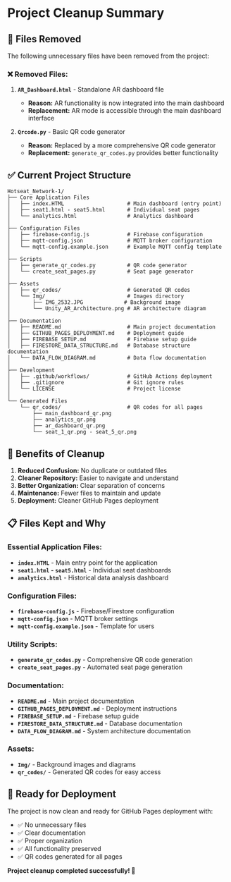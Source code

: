 # Project Cleanup Summary

## 🧹 Files Removed

The following unnecessary files have been removed from the project:

### ❌ Removed Files:
1. **`AR_Dashboard.html`** - Standalone AR dashboard file
   - **Reason:** AR functionality is now integrated into the main dashboard
   - **Replacement:** AR mode is accessible through the main dashboard interface

2. **`Qrcode.py`** - Basic QR code generator
   - **Reason:** Replaced by a more comprehensive QR code generator
   - **Replacement:** `generate_qr_codes.py` provides better functionality

## ✅ Current Project Structure

```
Hotseat_Network-1/
├── Core Application Files
│   ├── index.HTML                    # Main dashboard (entry point)
│   ├── seat1.html - seat5.html       # Individual seat pages
│   └── analytics.html                # Analytics dashboard
│
├── Configuration Files
│   ├── firebase-config.js            # Firebase configuration
│   ├── mqtt-config.json              # MQTT broker configuration
│   └── mqtt-config.example.json      # Example MQTT config template
│
├── Scripts
│   ├── generate_qr_codes.py          # QR code generator
│   └── create_seat_pages.py          # Seat page generator
│
├── Assets
│   ├── qr_codes/                     # Generated QR codes
│   └── Img/                          # Images directory
│       ├── IMG_2532.JPG             # Background image
│       └── Unity_AR_Architecture.png # AR architecture diagram
│
├── Documentation
│   ├── README.md                     # Main project documentation
│   ├── GITHUB_PAGES_DEPLOYMENT.md    # Deployment guide
│   ├── FIREBASE_SETUP.md             # Firebase setup guide
│   ├── FIRESTORE_DATA_STRUCTURE.md   # Database structure documentation
│   └── DATA_FLOW_DIAGRAM.md          # Data flow documentation
│
├── Development
│   ├── .github/workflows/            # GitHub Actions deployment
│   ├── .gitignore                    # Git ignore rules
│   └── LICENSE                       # Project license
│
└── Generated Files
    └── qr_codes/                     # QR codes for all pages
        ├── main_dashboard_qr.png
        ├── analytics_qr.png
        ├── ar_dashboard_qr.png
        └── seat_1_qr.png - seat_5_qr.png
```

## 🎯 Benefits of Cleanup

1. **Reduced Confusion:** No duplicate or outdated files
2. **Cleaner Repository:** Easier to navigate and understand
3. **Better Organization:** Clear separation of concerns
4. **Maintenance:** Fewer files to maintain and update
5. **Deployment:** Cleaner GitHub Pages deployment

## 📋 Files Kept and Why

### Essential Application Files:
- **`index.HTML`** - Main entry point for the application
- **`seat1.html` - `seat5.html`** - Individual seat dashboards
- **`analytics.html`** - Historical data analysis dashboard

### Configuration Files:
- **`firebase-config.js`** - Firebase/Firestore configuration
- **`mqtt-config.json`** - MQTT broker settings
- **`mqtt-config.example.json`** - Template for users

### Utility Scripts:
- **`generate_qr_codes.py`** - Comprehensive QR code generation
- **`create_seat_pages.py`** - Automated seat page generation

### Documentation:
- **`README.md`** - Main project documentation
- **`GITHUB_PAGES_DEPLOYMENT.md`** - Deployment instructions
- **`FIREBASE_SETUP.md`** - Firebase setup guide
- **`FIRESTORE_DATA_STRUCTURE.md`** - Database documentation
- **`DATA_FLOW_DIAGRAM.md`** - System architecture documentation

### Assets:
- **`Img/`** - Background images and diagrams
- **`qr_codes/`** - Generated QR codes for easy access

## 🚀 Ready for Deployment

The project is now clean and ready for GitHub Pages deployment with:
- ✅ No unnecessary files
- ✅ Clear documentation
- ✅ Proper organization
- ✅ All functionality preserved
- ✅ QR codes generated for all pages

**Project cleanup completed successfully! 🎉** 